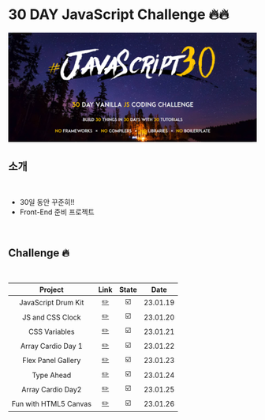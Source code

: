 # 30 DAY JavaScript Challenge 🔥🔥

<img src="./challenge.PNG">

<br />

## 소개

<br />

- 30일 동안 꾸준히!!
- Front-End 준비 프로젝트

<br />

## Challenge 🔥

<br />

|        Project        |                 Link                 | State |   Date   |
| :-------------------: | :----------------------------------: | :---: | :------: |
|  JavaScript Drum Kit  |   [✏️](./JavaScript%20Drum%20Kit/)   |  ☑️   | 23.01.19 |
|   JS and CSS Clock    |   [✏️](./JS%20and%20CSS%20Clock/)    |  ☑️   | 23.01.20 |
|     CSS Variables     |       [✏️](./CSS%20Variables/)       |  ☑️   | 23.01.21 |
|  Array Cardio Day 1   |  [✏️](./Array%20Cardio%20Day%201/)   |  ☑️   | 23.01.22 |
|  Flex Panel Gallery   |   [✏️](./Flex%20Panel%20Gallery/)    |  ☑️   | 23.01.23 |
|      Type Ahead       |        [✏️](./Type%20Ahead/)         |  ☑️   | 23.01.24 |
|   Array Cardio Day2   |  [✏️](./Array%20Cardio%20Day%202/)   |  ☑️   | 23.01.25 |
| Fun with HTML5 Canvas | [✏️](./Fun%20with%20HTML5%20Canvas/) |  ☑️   | 23.01.26 |
